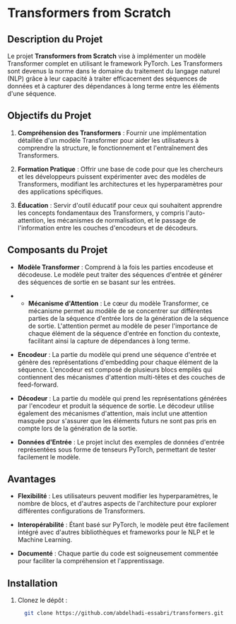 # Transformers from Scratch

## Description du Projet

Le projet **Transformers from Scratch** vise à implémenter un modèle Transformer complet en utilisant le framework PyTorch. Les Transformers sont devenus la norme dans le domaine du traitement du langage naturel (NLP) grâce à leur capacité à traiter efficacement des séquences de données et à capturer des dépendances à long terme entre les éléments d'une séquence.

## Objectifs du Projet

1. **Compréhension des Transformers** : Fournir une implémentation détaillée d'un modèle Transformer pour aider les utilisateurs à comprendre la structure, le fonctionnement et l'entraînement des Transformers.

2. **Formation Pratique** : Offrir une base de code pour que les chercheurs et les développeurs puissent expérimenter avec des modèles de Transformers, modifiant les architectures et les hyperparamètres pour des applications spécifiques.

3. **Éducation** : Servir d'outil éducatif pour ceux qui souhaitent apprendre les concepts fondamentaux des Transformers, y compris l'auto-attention, les mécanismes de normalisation, et le passage de l'information entre les couches d'encodeurs et de décodeurs.

## Composants du Projet

- **Modèle Transformer** : Comprend à la fois les parties encodeuse et décodeuse. Le modèle peut traiter des séquences d'entrée et générer des séquences de sortie en se basant sur les entrées.
- - **Mécanisme d'Attention** : Le cœur du modèle Transformer, ce mécanisme permet au modèle de se concentrer sur différentes parties de la séquence d'entrée lors de la génération de la séquence de sortie. L'attention permet au modèle de peser l'importance de chaque élément de la séquence d'entrée en fonction du contexte, facilitant ainsi la capture de dépendances à long terme.

- **Encodeur** : La partie du modèle qui prend une séquence d'entrée et génère des représentations d'embedding pour chaque élément de la séquence. L'encodeur est composé de plusieurs blocs empilés qui contiennent des mécanismes d'attention multi-têtes et des couches de feed-forward.

- **Décodeur** : La partie du modèle qui prend les représentations générées par l'encodeur et produit la séquence de sortie. Le décodeur utilise également des mécanismes d'attention, mais inclut une attention masquée pour s'assurer que les éléments futurs ne sont pas pris en compte lors de la génération de la sortie.

- **Données d'Entrée** : Le projet inclut des exemples de données d'entrée représentées sous forme de tenseurs PyTorch, permettant de tester facilement le modèle.

## Avantages

- **Flexibilité** : Les utilisateurs peuvent modifier les hyperparamètres, le nombre de blocs, et d'autres aspects de l'architecture pour explorer différentes configurations de Transformers.

- **Interopérabilité** : Étant basé sur PyTorch, le modèle peut être facilement intégré avec d'autres bibliothèques et frameworks pour le NLP et le Machine Learning.

- **Documenté** : Chaque partie du code est soigneusement commentée pour faciliter la compréhension et l'apprentissage.

## Installation

1. Clonez le dépôt :
   ```bash
     git clone https://github.com/abdelhadi-essabri/transformers.git
